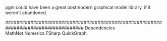 ﻿pgm could have been a great postmodern graphical model library, if it weren't abandoned.

####################################################################################
Dependencies
MathNet.Numerics.FSharp
QuickGraph

